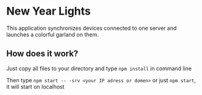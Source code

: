 # New Year Lights

This application synchronizes devices connected to one server and launches a colorful garland on them.

## How does it work?

Just copy all files to your directory and type `npm install` in command line

Then type `npm start -- -srv <your IP adress or domen>` or just `npm start`, it will start on localhost
